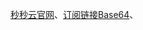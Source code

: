 [秒秒云官网](秒秒云.com)、[订阅链接Base64](https://raw.githubusercontent.com/lijboys/VPN-jiedian/main/miaomiao?token=GHSAT0AAAAAACRPI732QXTN7IJ66TDI47VOZR7QZFA)、
